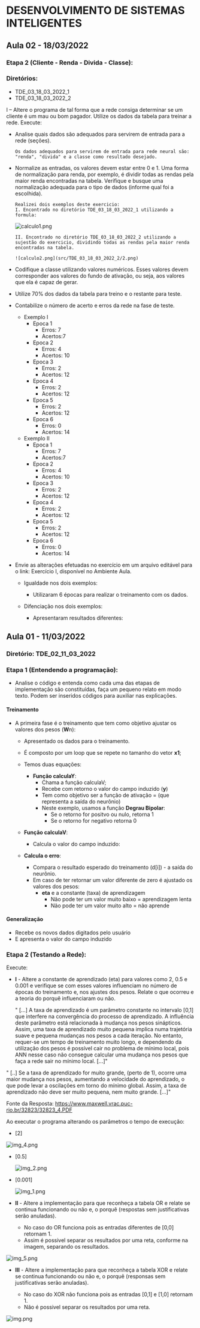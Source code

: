 # DESENVOLVIMENTO DE SISTEMAS INTELIGENTES 

## Aula 02 - 18/03/2022
### Etapa 2 (Cliente - Renda - Divida - Classe):

### Diretórios: 
  - TDE_03_18_03_2022_1
  - TDE_03_18_03_2022_2

I – Altere o programa de tal forma que a rede consiga determinar se um cliente é um mau ou bom pagador.
Utilize os dados da tabela para treinar a rede. Execute:
- Analise quais dados são adequados para servirem de entrada para a rede (seções).
        
      Os dados adequados para servirem de entrada para rede neural são: "renda", "divida" e a classe como resultado desejado.

- Normalize as entradas, os valores devem estar entre 0 e 1. Uma forma de normalização para renda, por exemplo, é dividir todas as rendas pela maior renda encontradas na tabela. Verifique e busque uma normalização adequada para o tipo de dados (informe qual foi a escolhida).

      Realizei dois exemplos deste exercicio:
      I. Encontrado no diretório TDE_03_18_03_2022_1 utilizando a formula: 

     ![calculo1.png](src/TDE_03_18_03_2022_1/1.png)

      II. Encontrado no diretório TDE_03_18_03_2022_2 utilizando a sujestão do exercicio, dividindo todas as rendas pela maior renda encontradas na tabela.

      ![calculo2.png](src/TDE_03_18_03_2022_2/2.png)

- Codifique a classe utilizando valores numéricos. Esses valores devem corresponder aos valores do fundo de ativação, ou seja, aos valores que
ela é capaz de gerar.
- Utilize 70% dos dados da tabela para treino e o restante para teste.
- Contabilize o número de acerto e erros da rede na fase de teste.
  -  Exemplo I
     -  Epoca 1
        - Erros: 7
        - Acertos:7
     -  Epoca 2
        - Erros: 4 
        - Acertos: 10
     -  Epoca 3
        - Erros: 2
        - Acertos: 12
     -  Epoca 4
        -  Erros: 2
        -  Acertos: 12
     -  Epoca 5
        -  Erros: 2 
        -  Acertos: 12
     -  Epoca 6
        -  Erros: 0
        -  Acertos: 14
  -  Exemplo II
     -  Epoca 1
        - Erros: 7
        - Acertos:7
     -  Epoca 2
        - Erros: 4 
        - Acertos: 10
     -  Epoca 3
        - Erros: 2
        - Acertos: 12
     -  Epoca 4
        -  Erros: 2
        -  Acertos: 12
     -  Epoca 5
        -  Erros: 2 
        -  Acertos: 12
     -  Epoca 6
        -  Erros: 0
        -  Acertos: 14
  
- Envie as alterações efetuadas no exercício em um arquivo editável para o link: Exercício I, disponível no Ambiente Aula.

  - Igualdade nos dois exemplos:
      
      - Utilizaram 6 épocas para realizar o treinamento com os dados.

  - Difenciação nos dois exemplos:
      - Apresentaram resultados diferentes:
  

## Aula 01 - 11/03/2022

### Diretório: TDE_02_11_03_2022

### Etapa 1 (Entendendo a programação):
- Analise o código e entenda como cada uma das etapas de implementação são constituídas, faça um pequeno relato
  em modo texto. Podem ser inseridos códigos para auxiliar nas explicações.

#### Treinamento
* A primeira fase é o treinamento que tem como objetivo ajustar os valores dos pesos (**W**n):
  * Apresentado os dados para o treinamento.
  * É composto por um loop que se repete no tamanho do vetor **x1**;
  * Temos duas equações:
    * **Função calculaY**: 
        * Chama a função calculaV;
        * Recebe com retorno o valor do campo induzido (**y**)
        * Tem como objetivo ser a função de ativação = (que representa a saída do neurônio)
        * Neste exemplo, usamos a função **Degrau Bipolar**: 
            * Se o retorno for positvo ou nulo, retorna 1
            * Se o retorno for negativo retorna 0
  * **Função calculaV**:
    *  Calcula o valor do campo induzido:
    
  * **Calcula o erro**:
    * Compara o resultado esperado do treinamento (d[i]) - a saída do neurônio.
    * Em caso de ter retornar um valor diferente de zero é ajustado os valores dos pesos:
      * **eta** e a constante (taxa) de aprendizagem
        * Não pode ter um valor muito baixo = aprendizagem lenta
        * Não pode ter um valor muito alto = não aprende 

#### Generalização
* Recebe os novos dados digitados pelo usuário
* E apresenta o valor do campo induzido
  
### Etapa 2 (Testando a Rede):
Execute:
 * **I** - Altere a constante de aprendizado (eta) para valores como 2, 0.5 e 0.001 e verifique se com esses valores influenciam
  no número de épocas do treinamento e, nos ajustes dos pesos. Relate o que ocorreu e a teoria do porquê influenciaram
  ou não.
   
   
   " [...]  A taxa de aprendizado é um parâmetro constante no intervalo [0,1] que interfere na convergência do processo de aprendizado. 
A influência deste parâmetro está relacionada à mudança nos pesos sinápticos. Assim, uma taxa de aprendizado muito pequena 
implica numa trajetória suave e pequena mudanças nos pesos a cada iteração. No entanto, requer-se um tempo de treinamento muito
longo, e dependendo da utilização dos pesos é possível cair no problema de mínimo local, pois ANN nesse caso não consegue 
calcular uma mudança nos pesos que faça a rede sair no mínimo local. [...]"

" [..] Se a taxa de aprendizado for muito grande, (perto de 1), ocorre uma maior mudança nos pesos, aumentando a velocidade do aprendizado,
o que pode levar a oscilações em torno do mínimo global. Assim, a taxa de aprendizado não deve ser muito pequena, nem muito grande. [...]"

Fonte da Resposta: https://www.maxwell.vrac.puc-rio.br/32823/32823_4.PDF

Ao executar o programa alterando os parâmetros o tempo de execução:

* [2]


 ![img_4.png](src/TDE_02_11_03_2022/img_4.png)


* [0.5]


  ![img_2.png](src/TDE_02_11_03_2022/img_2.png)


* [0.001]


  ![img_1.png](src/TDE_02_11_03_2022/img_1.png)


 * **II** - Altere a implementação para que reconheça a tabela OR e relate se continua funcionando ou não e, o porquê
  (respostas sem justificativas serão anuladas).

    - No caso do OR funciona pois as entradas diferentes de [0,0] retornam 1.
    - Assim é possivel separar os resultados por uma reta, conforme na imagem, separando os resultados.   
  
  ![img_5.png](src/TDE_02_11_03_2022/img_5.png)
        

 * **III** - Altere a implementação para que reconheça a tabela XOR e relate se continua funcionando ou não e, o porquê
  (responsas sem justificativas serão anuladas).

   - No caso do XOR não funciona pois as entradas [0,1] e [1,0] retornam 1.
   - Não é possivel separar os resultados por uma reta.

  ![img.png](src/TDE_02_11_03_2022/img.png)